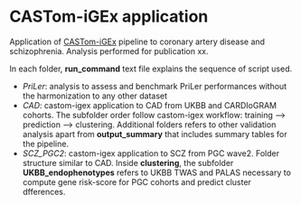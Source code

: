# CASTom-iGEx application

Application of [CASTom-iGEx](https://gitlab.mpcdf.mpg.de/luciat/castom-igex.git) pipeline to coronary artery disease and schizophrenia. Analysis performed for publication xx.

In each folder, **run_command** text file explains the sequence of script used. 
- *PriLer*: analysis to assess and benchmark PriLer performances without the harmonization to any other dataset
- *CAD*: castom-igex application to CAD from UKBB and CARDIoGRAM cohorts. The subfolder order follow castom-igex workflow: training --> prediction --> clustering. Additional folders refers to other validation analysis apart from **output_summary** that includes summary tables for the pipeline.
- *SCZ_PGC2*: castom-igex application to SCZ from PGC wave2. Folder structure similar to CAD. Inside **clustering**, the subfolder **UKBB_endophenotypes** refers to UKBB TWAS and PALAS necessary to compute gene risk-score for PGC cohorts and predict cluster dfferences. 

